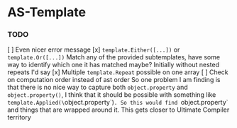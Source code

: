 # AS-Template

### TODO
[ ] Even nicer error message
[x] `template.Either([...])` or `template.Or([...])`
    Match any of the provided subtemplates,
    have some way to identify which one it has matched maybe? Initially without nested repeats I'd say
[x] Multiple `template.Repeat` possible on one array
[ ] Check on computation order instead of ast order
    So one problem I am finding is that there is no nice way to capture both `object.property` and `object.property()`, I think that it should be possible with something like `template.Applied(\`object.property\`)`. So this would find `object.property` and things that are wrapped around it. This gets closer to Ultimate Compiler territory
